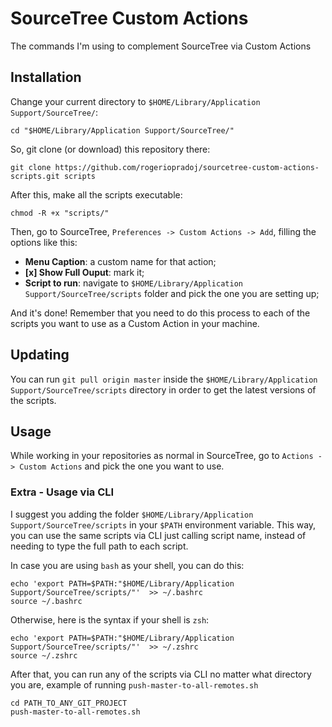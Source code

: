 # SourceTree Custom Actions

The commands I'm using to complement SourceTree via Custom Actions

## Installation

Change your current directory to `$HOME/Library/Application Support/SourceTree/`:

```shell
cd "$HOME/Library/Application Support/SourceTree/"
```

So, git clone (or download) this repository there: 

```shell
git clone https://github.com/rogeriopradoj/sourcetree-custom-actions-scripts.git scripts
```

After this, make all the scripts executable:

```shell
chmod -R +x "scripts/"
```

Then, go to SourceTree, `Preferences -> Custom Actions -> Add`, filling the options like this:

- **Menu Caption**: a custom name for that action;
- **[x] Show Full Ouput**: mark it;
- **Script to run**: navigate to `$HOME/Library/Application Support/SourceTree/scripts` folder and pick the one you are setting up;

And it's done! Remember that you need to do this process to each of the scripts you want to use as a Custom Action in your machine.

## Updating

You can run `git pull origin master` inside the `$HOME/Library/Application Support/SourceTree/scripts` directory in order to get the latest versions of the scripts.

## Usage

While working in your repositories as normal in SourceTree, go to `Actions -> Custom Actions` and pick the one you want to use.

### Extra - Usage via CLI

I suggest you adding the folder `$HOME/Library/Application Support/SourceTree/scripts` in your `$PATH` environment variable. This way, you can use the same scripts via CLI just calling script name, instead of needing to type the full path to each script.

In case you are using `bash` as your shell, you can do this:

```shell
echo 'export PATH=$PATH:"$HOME/Library/Application Support/SourceTree/scripts/"'  >> ~/.bashrc
source ~/.bashrc
```

Otherwise, here is the syntax if your shell is `zsh`:

```shell
echo 'export PATH=$PATH:"$HOME/Library/Application Support/SourceTree/scripts/"'  >> ~/.zshrc
source ~/.zshrc
```

After that, you can run any of the scripts via CLI no matter what directory you are, example of running `push-master-to-all-remotes.sh`

```shell
cd PATH_TO_ANY_GIT_PROJECT
push-master-to-all-remotes.sh
```
